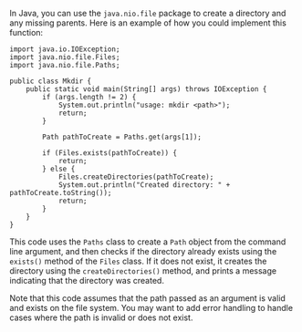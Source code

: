In Java, you can use the `java.nio.file` package to create a directory and any missing parents. Here is an example of how you could implement this function:
```
import java.io.IOException;
import java.nio.file.Files;
import java.nio.file.Paths;

public class Mkdir {
    public static void main(String[] args) throws IOException {
        if (args.length != 2) {
            System.out.println("usage: mkdir <path>");
            return;
        }

        Path pathToCreate = Paths.get(args[1]);

        if (Files.exists(pathToCreate)) {
            return;
        } else {
            Files.createDirectories(pathToCreate);
            System.out.println("Created directory: " + pathToCreate.toString());
            return;
        }
    }
}
```
This code uses the `Paths` class to create a `Path` object from the command line argument, and then checks if the directory already exists using the `exists()` method of the `Files` class. If it does not exist, it creates the directory using the `createDirectories()` method, and prints a message indicating that the directory was created.

Note that this code assumes that the path passed as an argument is valid and exists on the file system. You may want to add error handling to handle cases where the path is invalid or does not exist.
